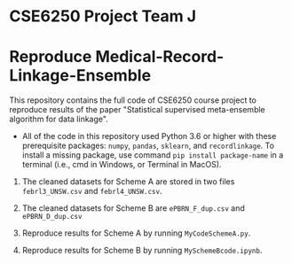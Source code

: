 # CSE6250 Project Team J

# Reproduce Medical-Record-Linkage-Ensemble

This repository contains the full code of CSE6250 course project to reproduce results of the paper "Statistical supervised meta-ensemble algorithm for data linkage".

+ All of the code in this repository used Python 3.6 or higher with these prerequisite packages: `numpy`, `pandas`, `sklearn`, and `recordlinkage`. To install a missing package, use command `pip install package-name` in a terminal (i.e., cmd in Windows, or Terminal in MacOS).

1. The cleaned datasets for Scheme A are stored in two files `febrl3_UNSW.csv` and `febrl4_UNSW.csv`.

2. The cleaned datasets for Scheme B are `ePBRN_F_dup.csv` and `ePBRN_D_dup.csv`

3. Reproduce results for Scheme A by running `MyCodeSchemeA.py`.

4. Reproduce results for Scheme B by running `MySchemeBcode.ipynb`.
